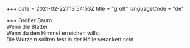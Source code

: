 +++
date = 2021-02-22T13:54:53Z
title = "groß"
languageCode = "de"

+++ 
Großer Baum   
Wenn die Blätter   
Wenn du den Himmel erreichen willst   
Die Wurzeln sollten fest in der Hölle verankert sein